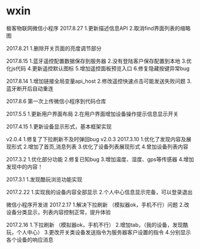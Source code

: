 # wxin
极客物联网微信小程序
2017.8.27
1.更新描述信息API
2.取消find界面列表的缩略图

2017.8.21
1.删除开关页面的亮度调节部分

2017.8.15
1.蓝牙遥控配置数据保存到服务器
2.没有登陆客户保存配置到本地
3.优化js代码
4.更新遥控默认图标
5.增加遥控面板预览入口
6.修复隐藏按键异常bug

2017.8.14
1.增加链接全局变量api_host
2.修改遥控快速点击可能发送失败问题
3.蓝牙断开后自动重连

2017.8.6
第一次上传微信小程序到代码仓库

2017.5.5
1.更新用户界面布局
2.在用户界面增加设备操作提示信息显示开关

2017.4.15
1.更新设备显示形式，基本框架实现

v2.0.4
1.修复了下拉刷新不及时弹回bug
v2.0.3
2017.3.10
1.优化了发现内容及展现形式 
2.增加了首页,消息列表 
3.优化了设备列表展现形式 
4.曾加设备列表内容

2017.3.2
1.优化部分功能
2.修复已知bug
3.增加温度、湿度、gps等传感器
4.增加发现中的内容！

2017.3.1
1.发现酷玩浏览功能实现


2017.2.22
1.实现我的设备内容全部显示
2.个人中心信息显示完备，可以登录退出

微信小程序开发进
2017.2.17
1.解决下拉刷新 （模拟器ok，手机不行）问题
2.改设备分类显示，列表内容控制正常，提升体验


2017.2.16
1.下拉刷新 （模拟器ok，手机不行）
2.增加tab，（我的设备，发现酷玩，个人中心）
3.更改开关类设备发送指令为服务器客户设置的指令
4.分别显示各个设备的响应消息